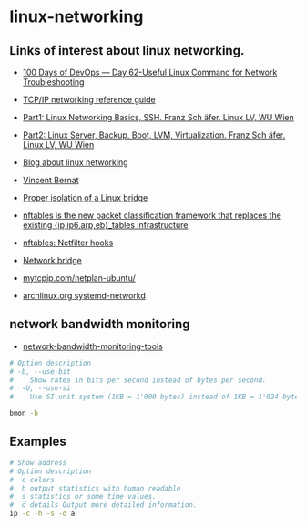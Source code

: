 # linux-networking


## Links of interest about linux networking.

- [100 Days of DevOps — Day 62-Useful Linux Command for Network Troubleshooting](https://medium.com/@devopslearning/100-days-of-devops-day-62-useful-linux-command-for-network-troubleshooting-920430a2f75f)
- [TCP/IP networking reference guide](http://www.penguintutor.com/linux/basic-network-reference)
- [Part1:  Linux Networking Basics, SSH. Franz Sch ̈afer. Linux LV, WU Wien](http://mond.at/cd/part1.pdf)
- [Part2:  Linux Server, Backup, Boot, LVM, Virtualization. Franz Sch ̈afer. Linux LV, WU Wien](http://mond.at/cd/part2.pdf)

- [Blog about linux networking](https://vincent.bernat.ch/en/blog)
- [Vincent Bernat](https://github.com/vincentbernat)
- [Proper isolation of a Linux bridge](https://vincent.bernat.ch/en/blog/2017-linux-bridge-isolation)

- [nftables is the new packet classification framework that replaces the existing {ip,ip6,arp,eb}_tables infrastructure](https://wiki.nftables.org/wiki-nftables/index.php/Main_Page)
- [nftables: Netfilter hooks](https://wiki.nftables.org/wiki-nftables/index.php/Netfilter_hooks)

- [Network bridge](https://wiki.archlinux.org/index.php/Network_bridge)

- [mytcpip.com/netplan-ubuntu/](https://mytcpip.com/netplan-ubuntu/)

- [archlinux.org systemd-networkd](https://wiki.archlinux.org/title/systemd-networkd)

## network bandwidth monitoring
- [network-bandwidth-monitoring-tools](https://www.tecmint.com/linux-network-bandwidth-monitoring-tools/)

```bash
# Option description
# -b, --use-bit
#    Show rates in bits per second instead of bytes per second. 
#  -U, --use-si
#    Use SI unit system (1KB = 1'000 bytes) instead of 1KB = 1'024 bytes.

bmon -b
```

## Examples

```bash
# Show address
# Option description
#  c colors
#  h output statistics with human readable
#  s statistics or some time values.
#  d details Output more detailed information.
ip -c -h -s -d a
```
